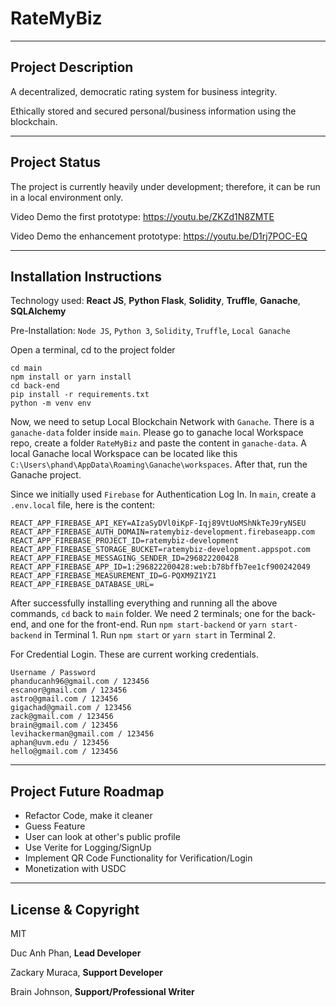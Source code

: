# RateMyBiz
---
## Project Description
A decentralized, democratic rating system for business integrity.

Ethically stored and secured personal/business information using the blockchain.

---
## Project Status
The project is currently heavily under development; therefore, it can be run in a local environment only.

Video Demo the first prototype: https://youtu.be/ZKZd1N8ZMTE

Video Demo the enhancement prototype: https://youtu.be/D1rj7POC-EQ

---
## Installation Instructions
Technology used: **React JS**, **Python Flask**, **Solidity**, **Truffle**, **Ganache**, **SQLAlchemy**

Pre-Installation: `Node JS`, `Python 3`, `Solidity`, `Truffle`, `Local Ganache`

Open a terminal, cd to the project folder

```
cd main
npm install or yarn install
cd back-end
pip install -r requirements.txt
python -m venv env
```

Now, we need to setup Local Blockchain Network with `Ganache`. There is a `ganache-data` folder inside `main`. Please go to ganache local Workspace repo, create a folder `RateMyBiz` and paste the content in `ganache-data`. A local Ganache local Workspace can be located like this `C:\Users\phand\AppData\Roaming\Ganache\workspaces`. After that, run the Ganache project.

Since we initially used `Firebase` for Authentication Log In. In `main`, create a `.env.local` file, here is the content:

```
REACT_APP_FIREBASE_API_KEY=AIzaSyDVl0iKpF-Iqj89VtUoMShNkTeJ9ryNSEU
REACT_APP_FIREBASE_AUTH_DOMAIN=ratemybiz-development.firebaseapp.com
REACT_APP_FIREBASE_PROJECT_ID=ratemybiz-development
REACT_APP_FIREBASE_STORAGE_BUCKET=ratemybiz-development.appspot.com
REACT_APP_FIREBASE_MESSAGING_SENDER_ID=296822200428
REACT_APP_FIREBASE_APP_ID=1:296822200428:web:b78bffb7ee1cf900242049
REACT_APP_FIREBASE_MEASUREMENT_ID=G-PQXM9Z1YZ1
REACT_APP_FIREBASE_DATABASE_URL=
```

After successfully installing everything and running all the above commands, `cd` back to `main` folder. We need 2 terminals; one for the back-end, and one for the front-end. Run `npm start-backend` or `yarn start-backend` in Terminal 1. Run `npm start` or `yarn start` in Terminal 2.

For Credential Login. These are current working credentials.

```
Username / Password
phanducanh96@gmail.com / 123456
escanor@gmail.com / 123456
astro@gmail.com / 123456
gigachad@gmail.com / 123456
zack@gmail.com / 123456
brain@gmail.com / 123456
levihackerman@gmail.com / 123456
aphan@uvm.edu / 123456
hello@gmail.com / 123456
```

---
## Project Future Roadmap
- Refactor Code, make it cleaner 
- Guess Feature
- User can look at other's public profile
- Use Verite for Logging/SignUp
- Implement QR Code Functionality for Verification/Login
- Monetization with USDC

---
## License & Copyright
MIT

Duc Anh Phan, **Lead Developer**

Zackary Muraca, **Support Developer**

Brain Johnson, **Support/Professional Writer**


